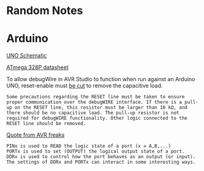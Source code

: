 # Random Notes

# Arduino
[UNO Schematic](https://www.arduino.cc/en/uploads/Main/arduino-uno-schematic.pdf)

[ATmega 328P datasheet](http://www.atmel.com/Images/Atmel-42735-8-bit-AVR-Microcontroller-ATmega328-328P_datasheet.pdf)

To allow debugWire in AVR Studio to function when run against an Arduino UNO, reset-enable must [be cut](http://www.atmel.com/webdoc/avrdragon/avrdragon.section.gsr_osd_lc.html) to 
remove the capacitive load.

    Some precautions regarding the RESET line must be taken to ensure proper communication over the debugWIRE interface. If there is a pull-up on the RESET line, this resistor must be larger than 10 kΩ, and there should be no capacitive load. The pull-up resistor is not required for debugWIRE functionality. Other logic connected to the RESET line should be removed.

[Quote from AVR freaks](http://www.avrfreaks.net/comment/74027#comment-74027)

    PINx is used to READ the logic state of a port (x = A,B,...)
    PORTx is used to set (OUTPUT) the logical output state of a port.
    DDRx is used to control how the port behaves as an output (or input). The settings of DDRx and PORTx can interact in some interesting ways.
